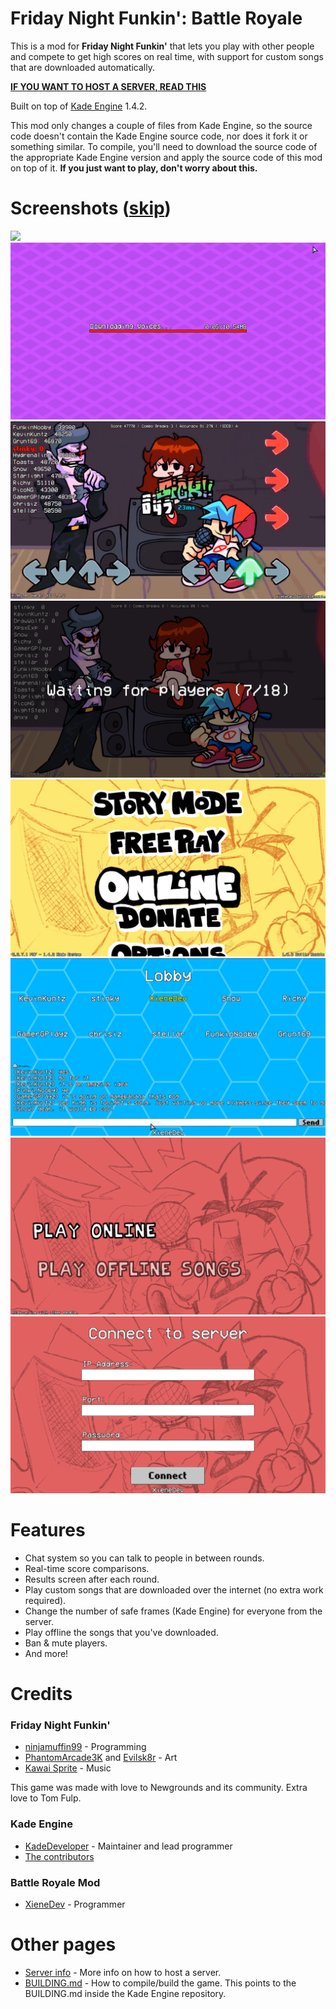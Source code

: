 # Friday Night Funkin': Battle Royale

This is a mod for **Friday Night Funkin'** that lets you play with other people and compete to get high scores on real time, with support for custom songs that are downloaded automatically.

[**IF YOU WANT TO HOST A SERVER, READ THIS**](server/README.md)

Built on top of [Kade Engine](https://github.com/KadeDev/Kade-Engine) 1.4.2.

This mod only changes a couple of files from Kade Engine, so the source code doesn't contain the Kade Engine source code, nor does it fork it or something similar. To compile, you'll need to download the source code of the appropriate Kade Engine version and apply the source code of this mod on top of it. **If you just want to play, don't worry about this.**

# Screenshots ([skip](#Features))

![](images/gameplay.gif)
![](images/loading_bar.gif)
![](images/gameplay.png)
![](images/waiting.png)
![](images/main_menu.png)
![](images/lobby.png)
![](images/online_menu.png)
![](images/connect_menu.png)

# Features

- Chat system so you can talk to people in between rounds.
- Real-time score comparisons.
- Results screen after each round.
- Play custom songs that are downloaded over the internet (no extra work required).
- Change the number of safe frames (Kade Engine) for everyone from the server.
- Play offline the songs that you've downloaded.
- Ban & mute players.
- And more!

# Credits

### Friday Night Funkin'

- [ninjamuffin99](https://twitter.com/ninja_muffin99) - Programming
- [PhantomArcade3K](https://twitter.com/phantomarcade3k) and [Evilsk8r](https://twitter.com/evilsk8r) - Art
- [Kawai Sprite](https://twitter.com/kawaisprite) - Music

This game was made with love to Newgrounds and its community. Extra love to Tom Fulp.

### Kade Engine

- [KadeDeveloper](https://twitter.com/KadeDeveloper) - Maintainer and lead programmer
- [The contributors](https://github.com/KadeDev/Kade-Engine/graphs/contributors)

### Battle Royale Mod

- [XieneDev](https://www.youtube.com/c/XieneDev) - Programmer


# Other pages

- [Server info](server/README.md) - More info on how to host a server.
- [BUILDING.md](https://github.com/KadeDev/Kade-Engine/blob/master/BUILDING.md) - How to compile/build the game. This points to the BUILDING.md inside the Kade Engine repository.